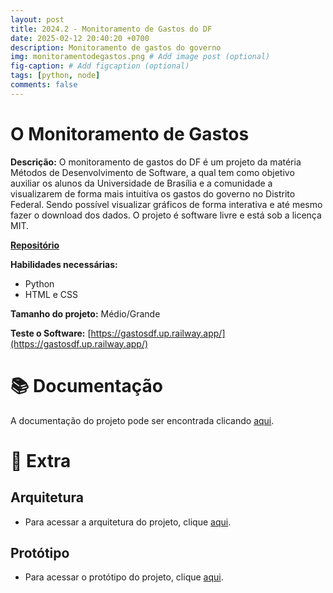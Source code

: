 ```yaml
---
layout: post
title: 2024.2 - Monitoramento de Gastos do DF
date: 2025-02-12 20:40:20 +0700
description: Monitoramento de gastos do governo
img: monitoramentodegastos.png # Add image post (optional)
fig-caption: # Add figcaption (optional)
tags: [python, node]
comments: false
---
```


# O Monitoramento de Gastos

**Descrição:** O monitoramento de gastos do DF é um projeto da matéria Métodos de Desenvolvimento de Software, a qual tem como objetivo auxiliar os alunos da Universidade de Brasília e a comunidade a visualizarem de forma mais intuitíva os gastos do governo no Distrito Federal.
Sendo possível visualizar gráficos de forma interativa e até mesmo fazer o download dos dados.
O projeto é software livre e está sob a licença MIT.

[**Repositório**](https://github.com/unb-mds/Gastos-DF-2024-02)

**Habilidades necessárias:**

- Python
- HTML e CSS


**Tamanho do projeto:** Médio/Grande

**Teste o Software:** [https://gastosdf.up.railway.app/](https://gastosdf.up.railway.app/)

# 📚 Documentação

A documentação do projeto pode ser encontrada clicando [aqui](https://unb-mds.github.io/Gastos-DF-2024-02/).

# 📎 Extra
## Arquitetura

- Para acessar a arquitetura do projeto, clique [aqui](https://unb-mds.github.io/Gastos-DF-2024-02/arquitetura/arquitetura/).

## Protótipo

- Para acessar o protótipo do projeto, clique [aqui](https://unb-mds.github.io/Gastos-DF-2024-02/prototipo-alta-fidelidade/v0.3.0/v0.3.0/).
